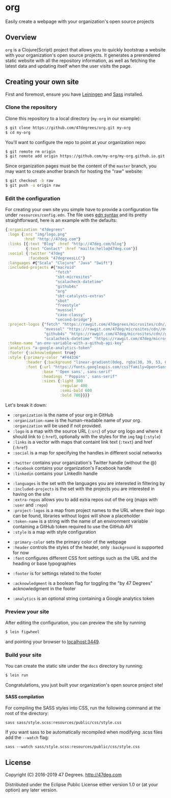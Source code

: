 # org

Easily create a webpage with your organization's open source projects

## Overview

`org` is a Clojure(Script) project that allows you to quickly bootstrap a website with your organization's open source projects.
It generates a prerendered static website with all the repository information, as well as fetching the latest data and updating
itself when the user visits the page.

## Creating your own site

First and foremost, ensure you have [Leiningen](http://leiningen.org) and [Sass](http://sass-lang.com) installed.

### Clone the repository

Clone this repository to a local directory (`my-org` in our example):

```sh
$ git clone https://github.com/47degrees/org.git my-org
$ cd my-org
```

You'll want to configure the repo to point at your organization repo:

```sh
$ git remote rm origin
$ git remote add origin https://github.com/my-org/my-org.github.io.git
```

Since organization pages must be the content of the `master` branch, you may want to create another
branch for hosting the "raw" website:

```sh
$ git checkout -b raw
$ git push -u origin raw
```

### Edit the configuration

For creating your own site you simple have to provide a configuration file under `resources/config.edn`. The file uses [edn syntax](https://github.com/edn-format/edn)
and its pretty straightforward, here is an example with the defaults:

```clojure
{:organization "47degrees"
 :logo {:src "img/logo.png"
        :href "http://47deg.com"}
 :links [{:text "Blog" :href "http://47deg.com/blog"}
         {:text "Contact" :href "mailto:hello@47deg.com"}]
 :social {:twitter "47deg"
          :facebook "47degreesLLC"}
 :languages #{"Scala" "Clojure" "Java" "Swift"}
 :included-projects #{"macroid"
                      "fetch"
                      "sbt-microsites"
                      "scalacheck-datetime"
                      "github4s"
                      "org"
                      "sbt-catalysts-extras"
                      "sbot"
                      "freestyle"
                      "mvessel"
                      "case-classy"
                      "second-bridge"}
 :project-logos {"fetch" "https://rawgit.com/47degrees/microsites/cdn//fetch/navbar_brand.png"
                 "mvessel" "https://rawgit.com/47deg/microsites/cdn//mvessel/navbar_brand.png"
                 "github4s" "https://rawgit.com/47deg/microsites/cdn//github4s/navbar_brand.png"
                 "scalacheck-datetime" "https://rawgit.com/47deg/microsites/cdn//scalacheck-datetime/navbar_brand.png"}
 :token-name "an-env-variable-with-a-github-api-key"
 :analytics "a-google-analytics-token"
 :footer {:acknowledgment true}
 :style {:primary-color "#F44336"
         :header {:background "linear-gradient(0deg, rgba(30, 39, 53, 0.88), rgba(30, 39, 53, 0.88)), url(\"../img/header-background.jpg\") no-repeat center center"}
         :font {:url "https://fonts.googleapis.com/css?family=Open+Sans:300,400,600,700|Poppins:300,400"
                :base "'Open sans', sans-serif"
                :headings "'Poppins', sans-serif"
                :sizes {:light 300
                        :regular 400
                        :semi-bold 600
                        :bold 700}}}}
```

Let's break it down:

- `:organization` is the name of your org in GitHub
- `:organization-name` is the human-readable name of your org. `:organization` will be used if not provided.
- `:logo` is a map with the source URL (`:src`) of your org logo and where it should link to (`:href`), optionally with
   the styles for the `img` tag (`:style`)
- `:links` is a vector with maps that containt link text (`:text`) and href (`:href`)
- `:social` is a map for specifying the handles in different social networks
 + `:twitter` contains your organization's Twitter handle (without the @)
 + `:facebook` contains your organization's Facebook handle
 + `:linkedin` contains your LinkedIn handle
- `:languages` is the set with the languages you are interested in filtering by
- `:included-projects` is the set with the projects you are interested in having on the site
- `:extra-repos` allows you to add extra repos out of the org (maps with `:user` and `:repo`)
- `:project-logos` is a map from project names to the URL where their logo can be found, libraries without logos will show a placeholder
- `:token-name` is a string with the name of an environment variable containing a GitHub token required to use the GitHub API
- `:style` is a map with style configuration
 + `:primary-color` sets the primary color of the webpage
 + `:header` controls the styles of the header, only `:background` is supported for now
 + `:font` configures different CSS font settings such as the URL and the heading or base typographies
- `:footer` is for settings related to the footer
 + `:acknowledgment` is a boolean flag for toggling the "by 47 Degrees" acknowledgment in the footer
- `:analytics` is an optional string containing a Google analytics token

### Preview your site

After editing the configuration, you can preview the site by running

```sh
$ lein figwheel
```

and pointing your browser to [localhost:3449](http://localhost:3449).

### Build your site

You can create the static site under the `docs` directory by running:

```sh
$ lein run
```

Congratulations, you just built your organization's open source project site!

#### SASS compilation

For compiling the SASS styles into CSS, run the following command at the root of the directory:

    sass sass/style.scss:resources/public/css/style.css

If you want sass to be automatically recompiled when modifying .scss files add the `--watch` flag:

    sass --watch sass/style.scss:resources/public/css/style.css

## License

Copyright (C) 2016-2019 47 Degrees. http://47deg.com

Distributed under the Eclipse Public License either version 1.0 or (at your option) any later version.
